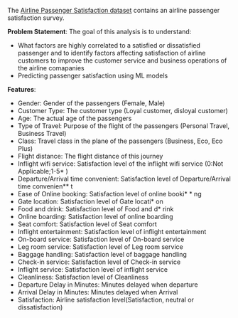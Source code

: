 The [Airline Passenger Satisfaction dataset](https://www.kaggle.com/teejmahal20/airline-passenger-satisfaction) contains an airline passenger satisfaction survey. 

**Problem Statement**:
The goal of this analysis is to understand:
* What factors are highly correlated to a satisfied or dissatisfied passenger and to identify factors affecting satisfaction of airline customers to improve the customer service and business operations of the airline comapanies
* Predicting passenger satisfaction using ML models

**Features**:

* Gender: Gender of the passengers (Female, Male)
* Customer Type: The customer type (Loyal customer, disloyal customer)
* Age: The actual age of the passengers
* Type of Travel: Purpose of the flight of the passengers (Personal Travel, Business Travel)
* Class: Travel class in the plane of the passengers (Business, Eco, Eco Plus)
* Flight distance: The flight distance of this journey
* Inflight wifi service: Satisfaction level of the inflight wifi service (0:Not Applicable;1-5* )
* Departure/Arrival time convenient: Satisfaction level of Departure/Arrival time convenien**  t
* Ease of Online booking: Satisfaction level of online booki* * ng
* Gate location: Satisfaction level of Gate locati* on
* Food and drink: Satisfaction level of Food and d* rink
* Online boarding: Satisfaction level of online boarding
* Seat comfort: Satisfaction level of Seat comfort
* Inflight entertainment: Satisfaction level of inflight entertainment
* On-board service: Satisfaction level of On-board service
* Leg room service: Satisfaction level of Leg room service
* Baggage handling: Satisfaction level of baggage handling
* Check-in service: Satisfaction level of Check-in service
* Inflight service: Satisfaction level of inflight service
* Cleanliness: Satisfaction level of Cleanliness
* Departure Delay in Minutes: Minutes delayed when departure
* Arrival Delay in Minutes: Minutes delayed when Arrival
* Satisfaction: Airline satisfaction level(Satisfaction, neutral or dissatisfaction)
